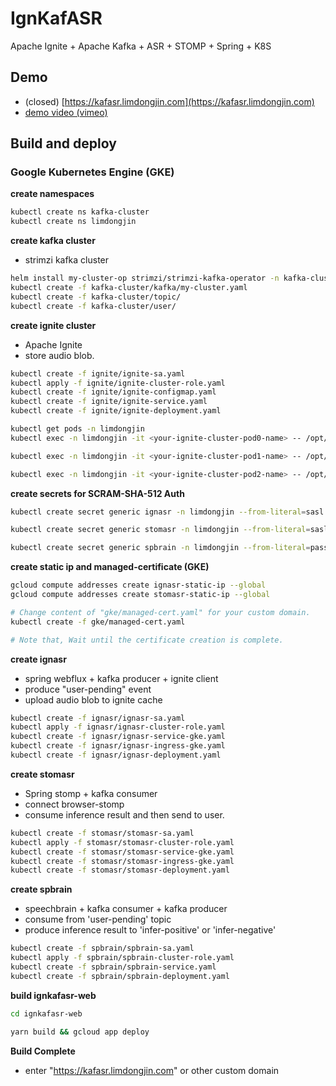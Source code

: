 # IgnKafASR

Apache Ignite + Apache Kafka + ASR + STOMP + Spring + K8S

## Demo 

- (closed) [https://kafasr.limdongjin.com](https://kafasr.limdongjin.com)
- [demo video (vimeo)](https://vimeo.com/manage/videos/785495352)

## Build and deploy

### Google Kubernetes Engine (GKE)

**create namespaces**
```bash
kubectl create ns kafka-cluster
kubectl create ns limdongjin
```

**create kafka cluster**
- strimzi kafka cluster

```bash
helm install my-cluster-op strimzi/strimzi-kafka-operator -n kafka-cluster
kubectl create -f kafka-cluster/kafka/my-cluster.yaml
kubectl create -f kafka-cluster/topic/
kubectl create -f kafka-cluster/user/
```

**create ignite cluster**
- Apache Ignite
- store audio blob.

```bash
kubectl create -f ignite/ignite-sa.yaml
kubectl apply -f ignite/ignite-cluster-role.yaml
kubectl create -f ignite/ignite-configmap.yaml
kubectl create -f ignite/ignite-service.yaml
kubectl create -f ignite/ignite-deployment.yaml

kubectl get pods -n limdongjin
kubectl exec -n limdongjin -it <your-ignite-cluster-pod0-name> -- /opt/ignite/apache-ignite/bin/control.sh --set-state ACTIVE --yes

kubectl exec -n limdongjin -it <your-ignite-cluster-pod1-name> -- /opt/ignite/apache-ignite/bin/control.sh --set-state ACTIVE --yes

kubectl exec -n limdongjin -it <your-ignite-cluster-pod2-name> -- /opt/ignite/apache-ignite/bin/control.sh --set-state ACTIVE --yes
```

**create secrets for SCRAM-SHA-512 Auth**
```bash
kubectl create secret generic ignasr -n limdongjin --from-literal=sasl.jaas.config="$(kubectl get secret ignasr -n kafka-cluster -o jsonpath="{.data.sasl\.jaas\.config}" | base64 -d)"

kubectl create secret generic stomasr -n limdongjin --from-literal=sasl.jaas.config="$(kubectl get secret stomasr -n kafka-cluster -o jsonpath="{.data.sasl\.jaas\.config}" | base64 -d)"

kubectl create secret generic spbrain -n limdongjin --from-literal=password="$(kubectl get secret spbrain -n kafka-cluster -o jsonpath="{.data.password}" | base64 -d)"
```

**create static ip and managed-certificate (GKE)**
```bash
gcloud compute addresses create ignasr-static-ip --global
gcloud compute addresses create stomasr-static-ip --global

# Change content of "gke/managed-cert.yaml" for your custom domain.
kubectl create -f gke/managed-cert.yaml

# Note that, Wait until the certificate creation is complete.
```

**create ignasr**
- spring webflux + kafka producer + ignite client
- produce "user-pending" event
- upload audio blob to ignite cache

```bash
kubectl create -f ignasr/ignasr-sa.yaml
kubectl apply -f ignasr/ignasr-cluster-role.yaml
kubectl create -f ignasr/ignasr-service-gke.yaml
kubectl create -f ignasr/ignasr-ingress-gke.yaml
kubectl create -f ignasr/ignasr-deployment.yaml
```

**create stomasr**
- Spring stomp + kafka consumer  
- connect browser-stomp
- consume inference result and then send to user.

```bash
kubectl create -f stomasr/stomasr-sa.yaml
kubectl apply -f stomasr/stomasr-cluster-role.yaml
kubectl create -f stomasr/stomasr-service-gke.yaml
kubectl create -f stomasr/stomasr-ingress-gke.yaml
kubectl create -f stomasr/stomasr-deployment.yaml
```

**create spbrain**
- speechbrain + kafka consumer + kafka producer
- consume from 'user-pending' topic
- produce inference result to 'infer-positive' or 'infer-negative'

```bash 
kubectl create -f spbrain/spbrain-sa.yaml
kubectl apply -f spbrain/spbrain-cluster-role.yaml
kubectl create -f spbrain/spbrain-service.yaml
kubectl create -f spbrain/spbrain-deployment.yaml
```

**build ignkafasr-web**

```bash
cd ignkafasr-web

yarn build && gcloud app deploy
```

**Build Complete**

- enter "https://kafasr.limdongjin.com" or other custom domain
